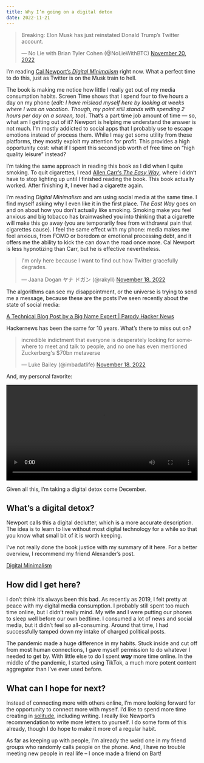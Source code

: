 ```yaml
---
title: Why I’m going on a digital detox
date: 2022-11-21
---
```


<blockquote class="twitter-tweet"><p lang="en" dir="ltr">Breaking: Elon Musk has just reinstated Donald Trump’s Twitter account.</p>&mdash; No Lie with Brian Tyler Cohen (@NoLieWithBTC) <a href="https://twitter.com/NoLieWithBTC/status/1594136753949974530?ref_src=twsrc%5Etfw">November 20, 2022</a></blockquote> <script async src="https://platform.twitter.com/widgets.js" charset="utf-8"></script>

I’m reading [Cal Newport’s *Digital Minimalism*](https://g.co/kgs/GW6WUJ) right now. What a perfect time to do this,
just as Twitter is on the Musk train to hell.

The book is making me notice how little I really get out of my media consumption habits. Screen Time shows that I spend
four to five hours a day on my phone (_edit: I have mislead myself here by looking at weeks where I was on vacation.
Though, my point still stands with spending 2 hours per day on a screen, too_). That’s a part time job amount of time —
so, what am I getting out of it? Newport
is helping me understand the answer is not much. I’m mostly addicted to social apps that I probably use to escape
emotions instead of process them. While I may get some utility from these platforms, they mostly exploit my attention
for profit. This provides a high opportunity cost: what if I spent this second job worth of free time on “high quality
leisure” instead?

I’m taking the same approach in reading this book as I did when I quite smoking. To quit cigarettes, I
read [Allen Carr’s *The Easy Way*](https://g.co/kgs/LBFdQF), where I didn’t have to stop lighting up
until I finished reading the book. This book actually worked. After finishing it, I never had a cigarette again.

I’m reading *Digital Minimalism* and am using social media at the same time. I find
myself asking why I even like it in the first place. *The East Way* goes on and on about how you don’t
actually like smoking. Smoking make you feel anxious and big tobacco has brainwashed you into thinking that a cigarette
will make this go away (you are temporarily free from withdrawal pain that cigarettes cause). I feel the same effect
with my phone: media makes me feel anxious, from FOMO or boredom or emotional processing debt, and it offers me the
ability to kick the can down the road once more. Cal Newport is less hypnotizing than Carr, but he is effective
nevertheless.

<blockquote class="twitter-tweet"><p lang="en" dir="ltr">I&#39;m only here because I want to find out how Twitter gracefully degrades.</p>&mdash; Jaana Dogan ヤナ ドガン (@rakyll) <a href="https://twitter.com/rakyll/status/1593746078527913984?ref_src=twsrc%5Etfw">November 18, 2022</a></blockquote> <script async src="https://platform.twitter.com/widgets.js" charset="utf-8"></script>

The algorithms can see my disappointment, or the universe is trying to send me a message, because these are the posts
I’ve seen recently about the state of social media:

[A Technical Blog Post by a Big Name Expert | Parody Hacker News](http://bradconte.com/files/misc/HackerNewsParodyThread/)

Hackernews has been the same for 10 years. What’s there to miss out on?

<blockquote class="twitter-tweet"><p lang="en" dir="ltr">incredible indictment that everyone is desperately looking for somewhere to meet and talk to people, and no one has even mentioned Zuckerberg&#39;s $70bn metaverse</p>&mdash; Luke Bailey (@imbadatlife) <a href="https://twitter.com/imbadatlife/status/1593548552474689536?ref_src=twsrc%5Etfw">November 18, 2022</a></blockquote> <script async src="https://platform.twitter.com/widgets.js" charset="utf-8"></script>

And, my personal favorite:

<video playsinline="" controls="" preload="metadata" src="https://s3.us-west-2.amazonaws.com/secure.notion-static.com/717aa740-13f6-4311-8149-4f45a1be6713/IMG_7039.mov?X-Amz-Algorithm=AWS4-HMAC-SHA256&amp;X-Amz-Content-Sha256=UNSIGNED-PAYLOAD&amp;X-Amz-Credential=AKIAT73L2G45EIPT3X45%2F20230221%2Fus-west-2%2Fs3%2Faws4_request&amp;X-Amz-Date=20230221T020704Z&amp;X-Amz-Expires=86400&amp;X-Amz-Signature=378fcf614580fc70eb5d666f6b4d833d920248f79e05d3506745f8f04c7841d2&amp;X-Amz-SignedHeaders=host&amp;x-id=GetObject" style="display: block; pointer-events: auto; width: 100%; background-color: rgb(242, 241, 238);"></video>

Given all this, I’m taking a digital detox come December.

## What’s a digital detox?

Newport calls this a digital declutter, which is a more accurate description. The idea is to learn to live without most
digital technology for a while so that you know what small bit of it is worth keeping.

I’ve not really done the book justice with my summary of it here. For a better overview, I recommend my friend
Alexander’s post.

[Digital Minimalism](https://awsaavedra.com/posts/digital-minimalism/)

## How did I get here?

I don’t think it’s always been this bad. As recently as 2019, I felt pretty at peace with my digital media consumption.
I probably still spent too much time online, but I didn’t really mind. My wife and I were putting our phones to sleep
well before our own bedtime. I consumed a lot of news and social media, but it didn’t feel so all-consuming. Around that
time, I had successfully tamped down my intake of charged political posts.

The pandemic made a huge difference in my habits. Stuck inside and cut off from most human connections, I gave myself
permission to do whatever I needed to get by. With little else to do I spent ***way*** more time online. In the middle
of the pandemic, I started using TikTok, a much more potent content aggregator than I’ve ever used before.

## What can I hope for next?

Instead of connecting more with others online, I’m more looking forward for the opportunity to connect more with myself.
I’d like to spend more time creating in [solitude](https://alxmrs.com/boredom/), including writing. I really
like Newport’s recommendation to write more letters to yourself. I do some form of this already, though I do hope to
make it more of a regular habit.

As far as keeping up with people, I’m already the weird one in my friend groups who randomly calls people on the phone.
And, I have no trouble meeting new people in real life – I once made a friend on Bart!